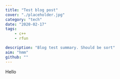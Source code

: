 ```yaml
---
title: "Test blog post"
cover: "./placeholder.jpg"
category: "tech"
date: "2020-02-17"
tags:
    - c++
    - rfun

description: "Blog test summary. Should be sort"
aim: "hmm"
github: ""
---
```

Hello
